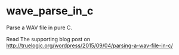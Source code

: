 # wave_parse_in_c
Parse a WAV file in pure C.

Read The supporting blog post on http://truelogic.org/wordpress/2015/09/04/parsing-a-wav-file-in-c/
